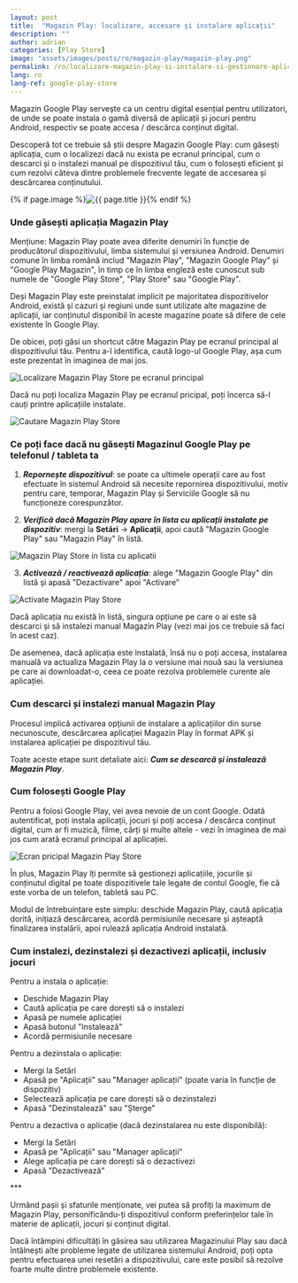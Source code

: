 ```yaml
---
layout: post
title:  "Magazin Play: localizare, accesare și instalare aplicații"
description: ""
author: adrian
categories: [Play Store]
image: "assets/images/posts/ro/magazin-play/magazin-play.png"
permalink: /ro/localizare-magazin-play-si-instalare-si-gestionare-aplicatii/
lang: ro
lang-ref: google-play-store
---
```


Magazin Google Play servește ca un centru digital esențial pentru utilizatori, de unde se poate instala o gamă diversă de aplicații și jocuri pentru Android, respectiv se poate accesa / descărca conținut digital.

Descoperă tot ce trebuie să știi despre Magazin Google Play: cum găsești aplicația, cum o localizezi dacă nu exista pe ecranul principal, cum o descarci și o instalezi manual pe dispozitivul tău, cum o folosești eficient și cum rezolvi căteva dintre problemele frecvente legate de accesarea și descărcarea conținutului.

{% if page.image %}<img class="featured-image img-fluid rounded" title="Magazin Play Store" src="{{ site.baseurl }}/{{ page.image }}" alt="{{ page.title }}">{% endif %}

<!--ADSPACE_ID:2x2-->

### Unde găsești aplicația Magazin Play

Mențiune: Magazin Play poate avea diferite denumiri în funcție de producătorul dispozitivului, limba sistemului și versiunea Android. Denumiri comune în limba română includ "Magazin Play", "Magazin Google Play" și "Google Play Magazin", în timp ce în limba engleză este cunoscut sub numele de "Google Play Store", "Play Store" sau "Google Play".

Deși Magazin Play este preinstalat implicit pe majoritatea dispozitivelor Android, există și cazuri și regiuni unde sunt utilizate alte magazine de aplicații, iar conținutul disponibil în aceste magazine poate să difere de cele existente în Google Play.

De obicei, poți găsi un shortcut către Magazin Play pe ecranul principal al dispozitivului tău. Pentru a-l identifica, caută logo-ul Google Play, așa cum este prezentat în imaginea de mai jos.

<img alt="Localizare Magazin Play Store pe ecranul principal" title="Localizare Magazin Play Store pe ecranul principal" class="article-image" src="/assets/images/posts/{{ page.lang }}/magazin-play/pictograma-magazin-play-ecran-principal.jpg">

Dacă nu poți localiza Magazin Play pe ecranul pricipal, poți încerca să-l cauți printre aplicațiile instalate.

<img alt="Cautare Magazin Play Store" title="Cautare Magazin Play Store" class="article-image" src="/assets/images/posts/{{ page.lang }}/magazin-play/cautare-magazin-play.jpg">

### Ce poți face dacă nu găsești Magazinul Google Play pe telefonul / tableta ta

1. ***Repornește dispozitivul***: se poate ca ultimele operații care au fost efectuate în sistemul Android să necesite repornirea dispozitivului, motiv pentru care, temporar, Magazin Play și Serviciile Google să nu funcționeze corespunzător.

2. ***Verifică dacă Magazin Play apare în lista cu aplicații instalate pe dispozitiv***: mergi la **Setări** → **Aplicații**, apoi caută "Magazin Google Play" sau "Magazin Play" în listă.
<img alt="Magazin Play Store in lista cu aplicatii" title="Magazin Play Store in lista cu aplicatii" class="article-image" src="/assets/images/posts/{{ page.lang }}/magazin-play/localizare-magazin-play-in-lista-cu-aplicatii.png">

3. ***Activează / reactivează aplicația***: alege "Magazin Google Play" din listă și apasă "Dezactivare" apoi "Activare"
<img alt="Activate Magazin Play Store" title="Activate Magazin Play Store" class="article-image" src="/assets/images/posts/{{ page.lang }}/magazin-play/informatii-despre-aplicatia-magazin-play.jpg">

Dacă aplicația nu există în listă, singura opțiune pe care o ai este să descarci și să instalezi manual Magazin Play (vezi mai jos ce trebuie să faci în acest caz).

De asemenea, dacă aplicația este instalată, însă nu o poți accesa, instalarea manuală va actualiza Magazin Play la o versiune mai nouă sau la versiunea pe care ai downloadat-o, ceea ce poate rezolva problemele curente ale aplicației.

### Cum descarci și instalezi manual Magazin Play

Procesul implică activarea opțiunii de instalare a aplicațiilor din surse necunoscute, descărcarea aplicației Magazin Play în format APK și instalarea aplicației pe dispozitivul tău.

Toate aceste etape sunt detaliate aici: ***Cum se descarcă și instalează Magazin Play***.

### Cum folosești Google Play

Pentru a folosi Google Play, vei avea nevoie de un cont Google. Odată autentificat, poți instala aplicații, jocuri și poți accesa / descărca conținut digital, cum ar fi muzică, filme, cărți și multe altele - vezi în imaginea de mai jos cum arată ecranul principal al aplicației.

<img alt="Ecran pricipal Magazin Play Store" title="Ecran pricipal Magazin Play Store" class="article-image" src="/assets/images/posts/{{ page.lang }}/magazin-play/ecran-principal-magazin-google-play.jpg">

În plus, Magazin Play îți permite să gestionezi aplicațiile, jocurile și conținutul digital pe toate dispozitivele tale legate de contul Google, fie că este vorba de un telefon, tabletă sau PC.

Modul de întrebuințare este simplu: deschide Magazin Play, caută aplicația dorită, inițiază descărcarea, acordă permisiunile necesare și așteaptă finalizarea instalării, apoi rulează aplicația Android instalată.

### Cum instalezi, dezinstalezi și dezactivezi aplicații, inclusiv jocuri

Pentru a instala o aplicație:
- Deschide Magazin Play
- Caută aplicația pe care dorești să o instalezi
- Apasă pe numele aplicației
- Apasă butonul "Instalează"
- Acordă permisiunile necesare

Pentru a dezinstala o aplicație:
- Mergi la Setări
- Apasă pe "Aplicații" sau "Manager aplicații" (poate varia în funcție de dispozitiv)
- Selectează aplicația pe care dorești să o dezinstalezi
- Apasă "Dezinstalează" sau "Șterge"

Pentru a dezactiva o aplicație (dacă dezinstalarea nu este disponibilă):
- Mergi la Setări
- Apasă pe "Aplicații" sau "Manager aplicații"
- Alege aplicația pe care dorești să o dezactivezi
- Apasă "Dezactivează"

<div class="post-bottom-stars">***</div>

Urmând pașii și sfaturile menționate, vei putea să profiți la maximum de Magazin Play, personificându-ți dispozitivul conform preferințelor tale în materie de aplicații, jocuri și conținut digital.

Dacă întâmpini dificultăți în găsirea sau utilizarea Magazinului Play sau dacă întâlnești alte probleme legate de utilizarea sistemului Android, poți opta pentru efectuarea unei resetări a dispozitivului, care este posibil să rezolve foarte multe dintre problemele existente.